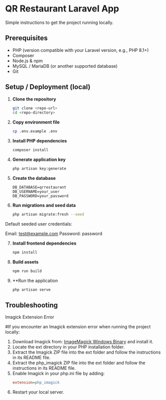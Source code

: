 # QR Restaurant Laravel App

Simple instructions to get the project running locally.

## Prerequisites

- PHP (version compatible with your Laravel version, e.g., PHP 8.1+)
- Composer
- Node.js & npm
- MySQL / MariaDB (or another supported database)
- Git

## Setup / Deployment (local)

1. **Clone the repository**
   ```bash
   git clone <repo-url>
   cd <repo-directory>
2. **Copy environment file**
    ```bash
   cp .env.example .env
3. **Install PHP dependencies**
   ```bash
   composer install
4. **Generate application key**
   ```bash
   php artisan key:generate
5. **Create the database**
   ```env
   DB_DATABASE=qrrestaurant
   DB_USERNAME=your_user
   DB_PASSWORD=your_password
6. **Run migrations and seed data**
    ```bash
    php artisan migrate:fresh --seed
Default seeded user credentials:

Email: test@example.com
Password: password
    
7. **Install frontend dependencies**
   ```bash
   npm install
8. **Build assets**
   ```bash
   npm run build
9. **Run the application
    ```bash
    php artisan serve

## Troubleshooting

Imagick Extension Error

#If you encounter an Imagick extension error when running the project locally:

1. Download Imagick from:
    <a href="https://imagemagick.org/archive/binaries/ImageMagick-7.1.2-0-Q16-HDRI-x64-dll.exe">ImageMagick Windows Binary</a>
    and install it.
2. Locate the ext directory in your PHP installation folder.
3. Extract the Imagick ZIP file into the ext folder and follow the instructions in its README file.
4. Extract the php_imagick ZIP file into the ext folder and follow the instructions in its README file.
5. Enable Imagick in your php.ini file by adding:
    ```ini
    extension=php_imagick
6. Restart your local server.
